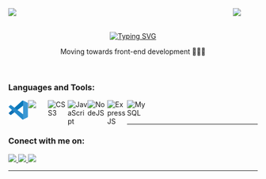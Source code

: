 <div>
    <img width="15%" align="left" src="https://custom-icon-badges.demolab.com/badge/S%C3%A3o%20Paulo-Brazil-blue?style=for-the-badge&logo=location&logoColor=white">
    <img width="10%" align="right" src="https://komarev.com/ghpvc/?username=your-constDevDaniel&label=Visitors&style=for-the-badge"/>
    <br><br>
</div>
    
<p align="center">
    <a href="https://git.io/typing-svg"><img src="https://readme-typing-svg.demolab.com?                                        font=Lato&size=40&duration=3000&pause=1000&color=F70000&center=true&vCenter=true&width=630&lines=Hello+welcome%2C+I+am+Daniel+%F0%9F%91%A8%F0%9F%8F%BB%E2%80%8D%F0%9F%92%BB;I+am+front-end+developer+from+brazil" alt="Typing SVG" /></a>
</p>

<div align="center">
    <p>Moving towards front-end development 👨‍💻🚀</p>
</div>

<br>
 
<h3> Languages and Tools:</h3>
 
<a href="https://code.visualstudio.com/" title="Visual Studio Code">
    <img align="left" width="40px"src="https://raw.githubusercontent.com/devicons/devicon/1119b9f84c0290e0f0b38982099a2bd027a48bf1/icons/vscode/vscode-original.svg"/></a>
    
<a href="https://html.spec.whatwg.org/" title="HTML5">
    <img align="left" width="40px"src="https://cdn.jsdelivr.net/gh/devicons/devicon/icons/html5/html5-original.svg"/>
</a>
    
<a href="https://developer.mozilla.org/en-US/docs/Web/CSS" title="CSS3">
    <img align="left" alt="CSS3" width="40px" src="https://cdn.jsdelivr.net/gh/devicons/devicon/icons/css3/css3-original.svg"/>
</a>


<a href="https://developer.mozilla.org/en-US/docs/Web/JavaScript" title="JavaScript">
    <img align="left" alt="JavaScript" width="40px" src="https://cdn.jsdelivr.net/gh/devicons/devicon/icons/javascript/javascript-original.svg"/>
</a>


<a href="https://nodejs.dev/en/" title="NodeJS">
    <img align="left" alt="NodeJS" width="40px" src="https://cdn.jsdelivr.net/gh/devicons/devicon/icons/nodejs/nodejs-original.svg"/>
</a>


<a href="https://expressjs.com/" title="ExpressJS">
    <img align="left" alt="ExpressJS" width="40px" src="https://raw.githubusercontent.com/CyrisXD/CyrisXD/master/assets/ExpressJS.png"/>
</a>


<a href="https://www.mysql.com/" title="MySQL">
    <img align="left" alt="MySQL" width="40px" src="https://cdn.jsdelivr.net/gh/devicons/devicon/icons/mysql/mysql-original.svg"/> 
</a>


<a href="" title="">
</a>

<a href="" title="">
</a>
    
<br><br>
<hr>

<h3>Conect with me on:</h3>
<p>
    <a href="https://www.linkedin.com/in/constdevdaniel/">
        <img src="https://img.shields.io/badge/linkedin-%230077B5.svg?&style=for-the-badge&logo=linkedin&logoColor=white" />
    </a>  
    <a href="mailto:danielazoulay2010@gmail.com">
        <img src="https://img.shields.io/badge/Gmail-D14836?style=for-the-badge&logo=gmail&logoColor=white"/>        
    </a>
    <a href="https://t.me/DanielAzoulay">
        <img src="https://img.shields.io/badge/Telegram-2CA5E0?style=for-the-badge&logo=telegram&logoColor=white"/>        
    </a>
</p>

<hr>
